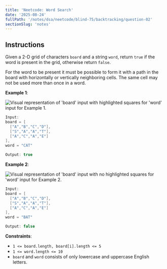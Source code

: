 ```yaml
---
title: 'Neetcode: Word Search'
date: '2025-08-24'
fullPath: '/notes/dsa/neetcode/blind-75/backtracking/question-02'
sectionSlug: 'notes'
---
```


## Instructions

Given a 2-D grid of characters `board` and a string `word`, return `true` if the word is present in the grid, otherwise return `false`.

For the word to be present it must be possible to form it with a path in the board with horizontally or vertically neighboring cells. The same cell may not be used more than once in a word.

**Example 1**:

<img src="https://imagedelivery.net/CLfkmk9Wzy8_9HRyug4EVA/a4639809-0754-4eda-221f-a4cd58bd9c00/public" alt="Visual representation of 'board' input with highlighted squares for 'word' input for Example 1.">

```java
Input:
board = [
  ["A","B","C","D"],
  ["S","A","A","T"],
  ["A","C","A","E"]
],
word = "CAT"

Output: true
```

**Example 2**:

<img src="https://imagedelivery.net/CLfkmk9Wzy8_9HRyug4EVA/a4639809-0754-4eda-221f-a4cd58bd9c00/public" alt="Visual representation of 'board' input with no highlighted squares for 'word' input for Example 2.">

```java
Input:
board = [
  ["A","B","C","D"],
  ["S","A","A","T"],
  ["A","C","A","E"]
],
word = "BAT"

Output: false
```

**Constraints**:

- `1 <= board.length, board[i].length <= 5`
- `1 <= word.length <= 10`
- `board` and `word` consists of only lowercase and uppercase English letters.
